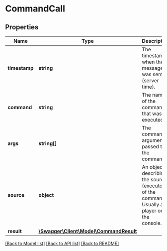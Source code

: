 # CommandCall

## Properties
Name | Type | Description | Notes
------------ | ------------- | ------------- | -------------
**timestamp** | **string** | The timestamp when the message was sent (server time). | [optional] 
**command** | **string** | The name of the command that was executed. | [optional] 
**args** | **string[]** | The command arguments passed to the command. | [optional] 
**source** | **object** | An object describing the source (executor) of the command. Usually a player or the console. | [optional] 
**result** | [**\Swagger\Client\Model\CommandResult**](CommandResult.md) |  | [optional] 

[[Back to Model list]](../README.md#documentation-for-models) [[Back to API list]](../README.md#documentation-for-api-endpoints) [[Back to README]](../README.md)



